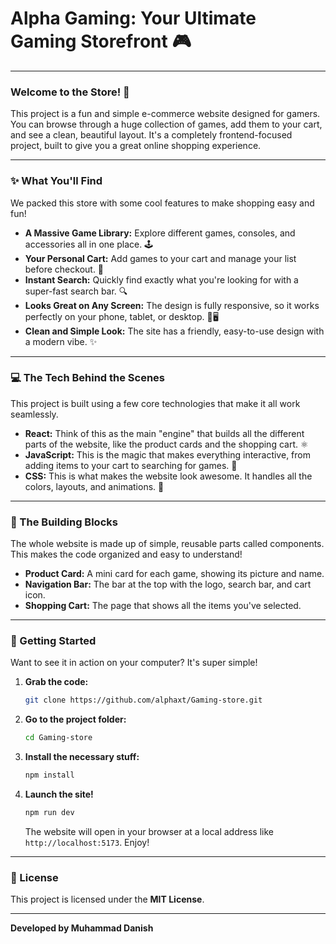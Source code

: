 # Alpha Gaming: Your Ultimate Gaming Storefront 🎮

-----

### Welcome to the Store\! 👋

This project is a fun and simple e-commerce website designed for gamers. You can browse through a huge collection of games, add them to your cart, and see a clean, beautiful layout. It's a completely frontend-focused project, built to give you a great online shopping experience.

-----

### ✨ What You'll Find

We packed this store with some cool features to make shopping easy and fun\!

  * **A Massive Game Library:** Explore different games, consoles, and accessories all in one place. 🕹️
  * **Your Personal Cart:** Add games to your cart and manage your list before checkout. 🛒
  * **Instant Search:** Quickly find exactly what you're looking for with a super-fast search bar. 🔍
  * **Looks Great on Any Screen:** The design is fully responsive, so it works perfectly on your phone, tablet, or desktop. 📱🖥️
  * **Clean and Simple Look:** The site has a friendly, easy-to-use design with a modern vibe. ✨

-----

### 💻 The Tech Behind the Scenes

This project is built using a few core technologies that make it all work seamlessly.

  * **React:** Think of this as the main "engine" that builds all the different parts of the website, like the product cards and the shopping cart. ⚛️
  * **JavaScript:** This is the magic that makes everything interactive, from adding items to your cart to searching for games. 📜
  * **CSS:** This is what makes the website look awesome. It handles all the colors, layouts, and animations. 🎨

-----

### 🧩 The Building Blocks

The whole website is made up of simple, reusable parts called components. This makes the code organized and easy to understand\!

  * **Product Card:** A mini card for each game, showing its picture and name.
  * **Navigation Bar:** The bar at the top with the logo, search bar, and cart icon.
  * **Shopping Cart:** The page that shows all the items you've selected.

-----

### 🚀 Getting Started

Want to see it in action on your computer? It's super simple\!

1.  **Grab the code:**
    ```bash
    git clone https://github.com/alphaxt/Gaming-store.git
    ```
2.  **Go to the project folder:**
    ```bash
    cd Gaming-store
    ```
3.  **Install the necessary stuff:**
    ```bash
    npm install
    ```
4.  **Launch the site\!**
    ```bash
    npm run dev
    ```
    The website will open in your browser at a local address like `http://localhost:5173`. Enjoy\!

-----

### 📜 License

This project is licensed under the **MIT License**.

-----

**Developed by Muhammad Danish**
